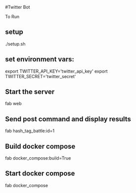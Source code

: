 #Twitter Bot

To Run

## setup
./setup.sh

## set environment vars:
export TWITTER_API_KEY='twitter_api_key'
export TWITTER_SECRET='twitter_secret'

## Start the server 
fab web

## Send post command and display results
fab hash_tag_battle:id=1


## Build docker compose
fab docker_compose:build=True

## Start docker compose
fab docker_compose
